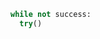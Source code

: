 <!-- ### Hi there 👋 -->

```python
while not success:
  try()
```

<!--
**anastasia-sosnovskikh/anastasia-sosnovskikh** is a ✨ _special_ ✨ repository because its `README.md` (this file) appears on your GitHub profile.

Here are some ideas to get you started:

- 🔭 I’m currently working on ...
- 🌱 I’m currently learning ...
- 👯 I’m looking to collaborate on ...
- 🤔 I’m looking for help with ...
- 💬 Ask me about ...
- 📫 How to reach me: ...
- 😄 Pronouns: ...
- ⚡ Fun fact: ...
-->

<!-- [![Top Langs](https://github-readme-stats.vercel.app/api/top-langs/?username=anastasia-sosnovskikh&layout=compact)](https://github.com/anuraghazra/github-readme-stats) -->
